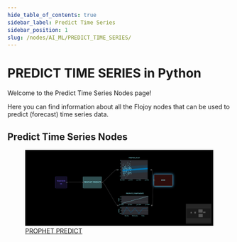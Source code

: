 ```yaml
---
hide_table_of_contents: true
sidebar_label: Predict Time Series
sidebar_position: 1
slug: /nodes/AI_ML/PREDICT_TIME_SERIES/
---
```


# PREDICT TIME SERIES in Python

Welcome to the Predict Time Series Nodes page!

Here you can find information about all the Flojoy nodes that can be used to predict (forecast) time series data.

## Predict Time Series Nodes

<div className="flex flex-wrap" style={{ marginLeft: "-55px" }}>

<div className="p-4">
<a href="/nodes/AI_ML/PREDICT_TIME_SERIES/PROPHET_PREDICT/">
<figure style={{ width: "200px", height: "200px", objectFit: "scale-down", marginRight: "15px" }}>
<img src="https://raw.githubusercontent.com/flojoy-ai/docs/main/docs/nodes/AI_ML/PREDICT_TIME_SERIES/PROPHET_PREDICT/examples/EX1/output.jpeg" style={{ width: "200px", height: "200px", objectFit: "scale-down", marginRight: "15px" }} />
<figcaption>PROPHET PREDICT</figcaption>
</figure>
</a></div>

</div>